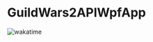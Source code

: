 # GuildWars2APIWpfApp
<img src="https://wakatime.com/badge/user/b115b94e-b2c9-4acf-a83b-3fb24160240a/project/018e3500-249f-4d77-abfb-27652c24986e.svg" alt="wakatime" />